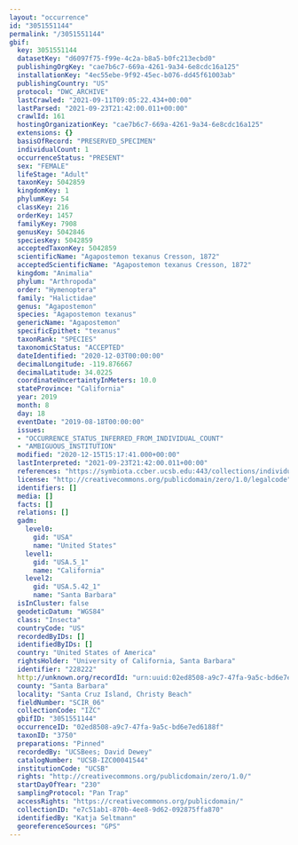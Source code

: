 ```yaml
---
layout: "occurrence"
id: "3051551144"
permalink: "/3051551144"
gbif:
  key: 3051551144
  datasetKey: "d6097f75-f99e-4c2a-b8a5-b0fc213ecbd0"
  publishingOrgKey: "cae7b6c7-669a-4261-9a34-6e8cdc16a125"
  installationKey: "4ec55ebe-9f92-45ec-b076-dd45f61003ab"
  publishingCountry: "US"
  protocol: "DWC_ARCHIVE"
  lastCrawled: "2021-09-11T09:05:22.434+00:00"
  lastParsed: "2021-09-23T21:42:00.011+00:00"
  crawlId: 161
  hostingOrganizationKey: "cae7b6c7-669a-4261-9a34-6e8cdc16a125"
  extensions: {}
  basisOfRecord: "PRESERVED_SPECIMEN"
  individualCount: 1
  occurrenceStatus: "PRESENT"
  sex: "FEMALE"
  lifeStage: "Adult"
  taxonKey: 5042859
  kingdomKey: 1
  phylumKey: 54
  classKey: 216
  orderKey: 1457
  familyKey: 7908
  genusKey: 5042846
  speciesKey: 5042859
  acceptedTaxonKey: 5042859
  scientificName: "Agapostemon texanus Cresson, 1872"
  acceptedScientificName: "Agapostemon texanus Cresson, 1872"
  kingdom: "Animalia"
  phylum: "Arthropoda"
  order: "Hymenoptera"
  family: "Halictidae"
  genus: "Agapostemon"
  species: "Agapostemon texanus"
  genericName: "Agapostemon"
  specificEpithet: "texanus"
  taxonRank: "SPECIES"
  taxonomicStatus: "ACCEPTED"
  dateIdentified: "2020-12-03T00:00:00"
  decimalLongitude: -119.876667
  decimalLatitude: 34.0225
  coordinateUncertaintyInMeters: 10.0
  stateProvince: "California"
  year: 2019
  month: 8
  day: 18
  eventDate: "2019-08-18T00:00:00"
  issues:
  - "OCCURRENCE_STATUS_INFERRED_FROM_INDIVIDUAL_COUNT"
  - "AMBIGUOUS_INSTITUTION"
  modified: "2020-12-15T15:17:41.000+00:00"
  lastInterpreted: "2021-09-23T21:42:00.011+00:00"
  references: "https://symbiota.ccber.ucsb.edu:443/collections/individual/index.php?occid=228222"
  license: "http://creativecommons.org/publicdomain/zero/1.0/legalcode"
  identifiers: []
  media: []
  facts: []
  relations: []
  gadm:
    level0:
      gid: "USA"
      name: "United States"
    level1:
      gid: "USA.5_1"
      name: "California"
    level2:
      gid: "USA.5.42_1"
      name: "Santa Barbara"
  isInCluster: false
  geodeticDatum: "WGS84"
  class: "Insecta"
  countryCode: "US"
  recordedByIDs: []
  identifiedByIDs: []
  country: "United States of America"
  rightsHolder: "University of California, Santa Barbara"
  identifier: "228222"
  http://unknown.org/recordId: "urn:uuid:02ed8508-a9c7-47fa-9a5c-bd6e7ed6188f"
  county: "Santa Barbara"
  locality: "Santa Cruz Island, Christy Beach"
  fieldNumber: "SCIR_06"
  collectionCode: "IZC"
  gbifID: "3051551144"
  occurrenceID: "02ed8508-a9c7-47fa-9a5c-bd6e7ed6188f"
  taxonID: "3750"
  preparations: "Pinned"
  recordedBy: "UCSBees; David Dewey"
  catalogNumber: "UCSB-IZC00041544"
  institutionCode: "UCSB"
  rights: "http://creativecommons.org/publicdomain/zero/1.0/"
  startDayOfYear: "230"
  samplingProtocol: "Pan Trap"
  accessRights: "https://creativecommons.org/publicdomain/"
  collectionID: "e7c51ab1-870b-4ee8-9d62-092875ffa870"
  identifiedBy: "Katja Seltmann"
  georeferenceSources: "GPS"
---
```

